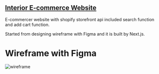 ## [Interior E-commerce Website](https://eclat-interior.vercel.app/)


E-commercer website with shopify storefront api included search function and add cart function.

Started from designing wireframe with Figma and it is built by Next.js.


# Wireframe with Figma
![wireframe](https://user-images.githubusercontent.com/88405082/204145278-46eb541c-09f0-4e1b-bb7e-36b0c0064040.png)
